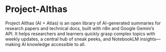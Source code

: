 # Project-Althas
Project Althas (AI + Atlas) is an open library of AI-generated summaries for research papers and technical docs, built with n8n and Google Gemini’s API. It helps researchers and learners quickly grasp complex topics with weekly updates, a central hub of sneak peeks, and NotebookLM insights—making AI knowledge accessible to all.
